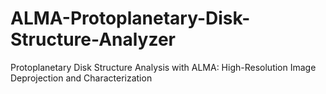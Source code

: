 # ALMA-Protoplanetary-Disk-Structure-Analyzer
 Protoplanetary Disk Structure Analysis with ALMA: High-Resolution Image Deprojection and Characterization
